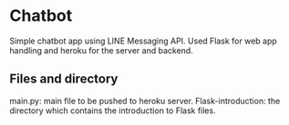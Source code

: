 # Chatbot
Simple chatbot app using LINE Messaging API.
Used Flask for web app handling and heroku for the server and backend.

## Files and directory
main.py: main file to be pushed to heroku server.
Flask-introduction: the directory which contains the introduction to Flask files.
